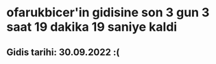 # ofarukbicer'in gidisine son 3 gun 3 saat 19 dakika 19 saniye kaldi

## Gidis tarihi: 30.09.2022 :(
